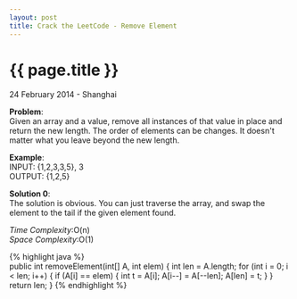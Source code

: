 ```yaml
---
layout: post
title: Crack the LeetCode - Remove Element
---
```


{{ page.title }}
================

<p class="meta">24 February 2014 - Shanghai </p>

**Problem**:  
Given an array and a value, remove all instances of that value in place and return the new length. The order of elements can be changes. It doesn't matter what you leave beyond the new length.

**Example**:    
INPUT: {1,2,3,3,5}, 3  
OUTPUT: {1,2,5}

**Solution 0**:  
The solution is obvious. You can just traverse the array, and swap the element to the tail if the given element found.  

*Time Complexity*:O(n)  
*Space Complexity*:O(1)  

{% highlight java %}  
public int removeElement(int[] A, int elem) {
    int len = A.length;
    for (int i = 0; i < len; i++) {
        if (A[i] == elem) {
            int t = A[i];
            A[i--] = A[--len];
            A[len] = t;
        }
    }
    return len;
}
{% endhighlight %}
